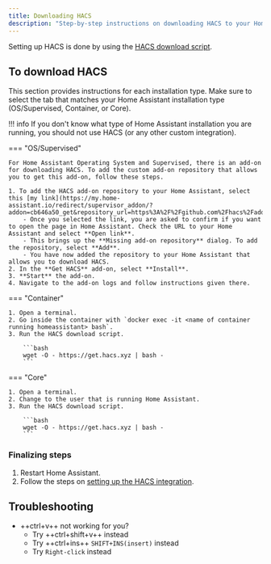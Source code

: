 ```yaml
---
title: Downloading HACS
description: "Step-by-step instructions on downloading HACS to your Home Assistant"
---
```

Setting up HACS is done by using the [HACS download script](https://github.com/hacs/get).

## To download HACS

This section provides instructions for each installation type. Make sure to select the tab that matches your Home Assistant installation type (OS/Supervised, Container, or Core).

!!! info
    If you don't know what type of Home Assistant installation you are running, you should not use HACS (or any other custom integration). 

=== "OS/Supervised"

    For Home Assistant Operating System and Supervised, there is an add-on for downloading HACS. To add the custom add-on repository that allows you to get this add-on, follow these steps.

    1. To add the HACS add-on repository to your Home Assistant, select this [my link](https://my.home-assistant.io/redirect/supervisor_addon/?addon=cb646a50_get&repository_url=https%3A%2F%2Fgithub.com%2Fhacs%2Faddons).
        - Once you selected the link, you are asked to confirm if you want to open the page in Home Assistant. Check the URL to your Home Assistant and select **Open link**.
        - This brings up the **Missing add-on repository** dialog. To add the repository, select **Add**.
        - You have now added the repository to your Home Assistant that allows you to download HACS.
    2. In the **Get HACS** add-on, select **Install**.
    3. **Start** the add-on.
    4. Navigate to the add-on logs and follow instructions given there.

=== "Container"

    1. Open a terminal.
    2. Go inside the container with `docker exec -it <name of container running homeassistant> bash`.
    3. Run the HACS download script.

        ```bash
        wget -O - https://get.hacs.xyz | bash -
        ```

    
=== "Core"

    1. Open a terminal.
    2. Change to the user that is running Home Assistant.
    3. Run the HACS download script.

        ```bash
        wget -O - https://get.hacs.xyz | bash -
        ```

### Finalizing steps

1. Restart Home Assistant.
2. Follow the steps on [setting up the HACS integration](/docs/use/configuration/basic.md).

## Troubleshooting

- ++ctrl+v++ not working for you? 
    - Try ++ctrl+shift+v++ instead
    - Try ++ctrl+ins++ `SHIFT+INS(insert)` instead
    - Try `Right-click` instead
